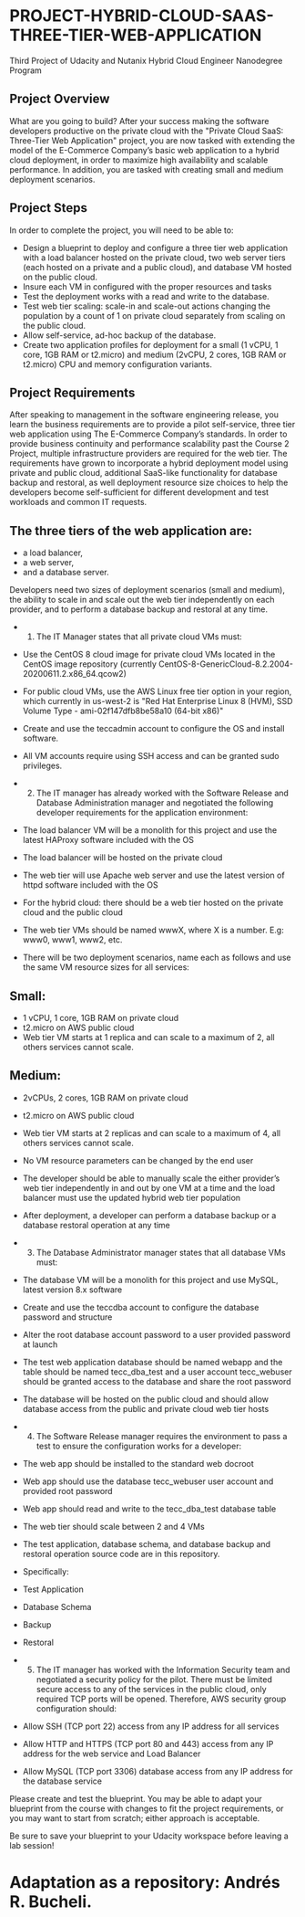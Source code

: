 # PROJECT-HYBRID-CLOUD-SAAS-THREE-TIER-WEB-APPLICATION
Third Project of Udacity and Nutanix Hybrid Cloud Engineer Nanodegree Program

## Project Overview

What are you going to build?
After your success making the software developers productive on the private cloud with the "Private Cloud SaaS: Three-Tier Web Application" project, you are now tasked with
extending the model of the E-Commerce Company’s basic web application to a hybrid cloud deployment, in order to maximize high availability and scalable performance. In addition, 
you are tasked with creating small and medium deployment scenarios.

## Project Steps

In order to complete the project, you will need to be able to:

* Design a blueprint to deploy and configure a three tier web application with a load balancer hosted on the private cloud, two web server tiers (each hosted on a private and a 
public cloud), and database VM hosted on the public cloud.
* Insure each VM in configured with the proper resources and tasks
* Test the deployment works with a read and write to the database.
* Test web tier scaling: scale-in and scale-out actions changing the population by a count of 1 on private cloud separately from scaling on the public cloud.
* Allow self-service, ad-hoc backup of the database.
* Create two application profiles for deployment for a small (1 vCPU, 1 core, 1GB RAM or t2.micro) and medium (2vCPU, 2 cores, 1GB RAM or t2.micro) CPU and memory configuration 
variants.

## Project Requirements

After speaking to management in the software engineering release, you learn the business requirements are to provide a pilot self-service, three tier web application using The
E-Commerce Company’s standards. In order to provide business continuity and performance scalability past the Course 2 Project, multiple infrastructure providers are required for
the web tier. The requirements have grown to incorporate a hybrid deployment model using private and public cloud, additional SaaS-like functionality for database backup and 
restoral, as well deployment resource size choices to help the developers become self-sufficient for different development and test workloads and common IT requests.

## The three tiers of the web application are:

* a load balancer,
* a web server,
* and a database server.

Developers need two sizes of deployment scenarios (small and medium), the ability to scale in and scale out the web tier independently on each provider, and to perform a 
database backup and restoral at any time.

* 1. The IT Manager states that all private cloud VMs must:
* Use the CentOS 8 cloud image for private cloud VMs located in the CentOS image repository (currently CentOS-8-GenericCloud-8.2.2004-20200611.2.x86_64.qcow2)
* For public cloud VMs, use the AWS Linux free tier option in your region, which currently in us-west-2 is
"Red Hat Enterprise Linux 8 (HVM), SSD Volume Type - ami-02f147dfb8be58a10 (64-bit x86)"
* Create and use the teccadmin account to configure the OS and install software.
* All VM accounts require using SSH access and can be granted sudo privileges.

* 2. The IT manager has already worked with the Software Release and Database Administration manager and negotiated the following developer requirements for the application 
environment:
* The load balancer VM will be a monolith for this project and use the latest HAProxy software included with the OS
* The load balancer will be hosted on the private cloud
* The web tier will use Apache web server and use the latest version of httpd software included with the OS
* For the hybrid cloud: there should be a web tier hosted on the private cloud and the public cloud
* The web tier VMs should be named wwwX, where X is a number. E.g: www0, www1, www2, etc.

* There will be two deployment scenarios, name each as follows and use the same VM resource sizes for all services:
## Small:
* 1 vCPU, 1 core, 1GB RAM on private cloud
* t2.micro on AWS public cloud
* Web tier VM starts at 1 replica and can scale to a maximum of 2, all others services cannot scale.

## Medium:
* 2vCPUs, 2 cores, 1GB RAM on private cloud
* t2.micro on AWS public cloud
* Web tier VM starts at 2 replicas and can scale to a maximum of 4, all others services cannot scale.

* No VM resource parameters can be changed by the end user
* The developer should be able to manually scale the either provider’s web tier independently in and out by one VM at a time and the load balancer must use the updated hybrid
web tier population
* After deployment, a developer can perform a database backup or a database restoral operation at any time

* 3. The Database Administrator manager states that all database VMs must:
* The database VM will be a monolith for this project and use MySQL, latest version 8.x software
* Create and use the teccdba account to configure the database password and structure
* Alter the root database account password to a user provided password at launch
* The test web application database should be named webapp and the table should be named tecc_dba_test and a user account tecc_webuser should be granted access to the database
and
share the root password
* The database will be hosted on the public cloud and should allow database access from the public and private cloud web tier hosts

* 4. The Software Release manager requires the environment to pass a test to ensure the configuration works for a developer:
* The web app should be installed to the standard web docroot
* Web app should use the database tecc_webuser user account and provided root password
* Web app should read and write to the tecc_dba_test database table
* The web tier should scale between 2 and 4 VMs
* The test application, database schema, and database backup and restoral operation source code are in this repository.
* Specifically:
* Test Application
* Database Schema
* Backup
* Restoral

* 5. The IT manager has worked with the Information Security team and negotiated a security policy for the pilot. There must be limited secure access to any of the services in
the public cloud, only required TCP ports will be opened. Therefore, AWS security group configuration should:
* Allow SSH (TCP port 22) access from any IP address for all services
* Allow HTTP and HTTPS (TCP port 80 and 443) access from any IP address for the web service and Load Balancer
* Allow MySQL (TCP port 3306) database access from any IP address for the database service

Please create and test the blueprint. You may be able to adapt your blueprint from the course with changes to fit the project requirements, or you may want to start from 
scratch; either approach is acceptable.

Be sure to save your blueprint to your Udacity workspace before leaving a lab session!

# Adaptation as a repository: Andrés R. Bucheli.


